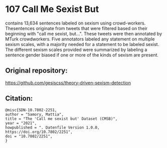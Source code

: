 # 107 Call Me Sexist But
contains 13,634 sentences labeled on sexism using crowd-workers. Thesentences originate from tweets
that were filtered based on their beginning with "call me sexist, but...". These tweets were then annotated by MTurk crowdworkers. Five annotators labeled any statement on multiple sexism scales, with a majority needed
for a statement to be labeled sexist. The different sexism scales provided were summarized by labeling a sentence gender biased if one or more of the kinds of sexism
are present.

## Original repository:
https://github.com/gesiscss/theory-driven-sexism-detection

## Citation:
```
@misc{SDN-10.7802-2251,
author = "Samory, Mattia",
title = "The 'Call me sexist but' Dataset (CMSB)",
year = "2021",
howpublished = ". Datenfile Version 1.0.0, https://doi.org/10.7802/2251",
doi = "10.7802/2251",
}
```
